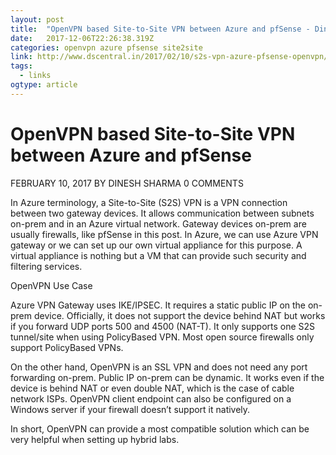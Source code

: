 ```yaml
---
layout: post 
title:  "OpenVPN based Site-to-Site VPN between Azure and pfSense - Dinesh Sharma's Blog" 
date:   2017-12-06T22:26:38.319Z 
categories: openvpn azure pfsense site2site
link: http://www.dscentral.in/2017/02/10/s2s-vpn-azure-pfsense-openvpn/ 
tags:
  - links
ogtype: article 
---
```


# OpenVPN based Site-to-Site VPN between Azure and pfSense

FEBRUARY 10, 2017 BY DINESH SHARMA 0 COMMENTS

In Azure terminology, a Site-to-Site (S2S) VPN is a VPN connection between two gateway devices. It allows communication between subnets on-prem and in an Azure virtual network. Gateway devices on-prem are usually firewalls, like pfSense in this post. In Azure, we can use Azure VPN gateway or we can set up our own virtual appliance for this purpose. A virtual appliance is nothing but a VM that can provide such security and filtering services.

OpenVPN Use Case

Azure VPN Gateway uses IKE/IPSEC. It requires a static public IP on the on-prem device. Officially, it does not support the device behind NAT but works if you forward UDP ports 500 and 4500 (NAT-T). It only supports one S2S tunnel/site when using PolicyBased VPN. Most open source firewalls only support PolicyBased VPNs.

On the other hand, OpenVPN is an SSL VPN and does not need any port forwarding on-prem. Public IP on-prem can be dynamic. It works even if the device is behind NAT or even double NAT, which is the case of cable network ISPs. OpenVPN client endpoint can also be configured on a Windows server if your firewall doesn’t support it natively.

In short, OpenVPN can provide a most compatible solution which can be very helpful when setting up hybrid labs.